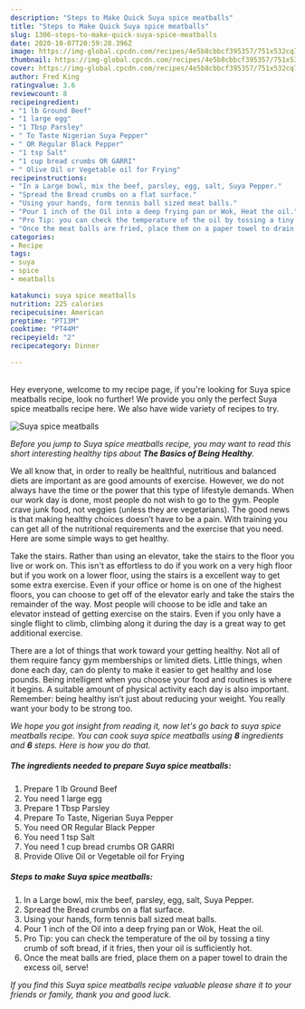```yaml
---
description: "Steps to Make Quick Suya spice meatballs"
title: "Steps to Make Quick Suya spice meatballs"
slug: 1306-steps-to-make-quick-suya-spice-meatballs
date: 2020-10-07T20:59:28.396Z
image: https://img-global.cpcdn.com/recipes/4e5b8cbbcf395357/751x532cq70/suya-spice-meatballs-recipe-main-photo.jpg
thumbnail: https://img-global.cpcdn.com/recipes/4e5b8cbbcf395357/751x532cq70/suya-spice-meatballs-recipe-main-photo.jpg
cover: https://img-global.cpcdn.com/recipes/4e5b8cbbcf395357/751x532cq70/suya-spice-meatballs-recipe-main-photo.jpg
author: Fred King
ratingvalue: 3.6
reviewcount: 8
recipeingredient:
- "1 lb Ground Beef"
- "1 large egg"
- "1 Tbsp Parsley"
- " To Taste Nigerian Suya Pepper"
- " OR Regular Black Pepper"
- "1 tsp Salt"
- "1 cup bread crumbs OR GARRI"
- " Olive Oil or Vegetable oil for Frying"
recipeinstructions:
- "In a Large bowl, mix the beef, parsley, egg, salt, Suya Pepper."
- "Spread the Bread crumbs on a flat surface."
- "Using your hands, form tennis ball sized meat balls."
- "Pour 1 inch of the Oil into a deep frying pan or Wok, Heat the oil."
- "Pro Tip: you can check the temperature of the oil by tossing a tiny crumb of soft bread, if it fries, then your oil is sufficiently hot."
- "Once the meat balls are fried, place them on a paper towel to drain the excess oil, serve!"
categories:
- Recipe
tags:
- suya
- spice
- meatballs

katakunci: suya spice meatballs 
nutrition: 225 calories
recipecuisine: American
preptime: "PT13M"
cooktime: "PT44M"
recipeyield: "2"
recipecategory: Dinner

---
```

<br>
Hey everyone, welcome to my recipe page, if you're looking for Suya spice meatballs recipe, look no further! We provide you only the perfect Suya spice meatballs recipe here. We also have wide variety of recipes to try.
<br>


![Suya spice meatballs](https://img-global.cpcdn.com/recipes/4e5b8cbbcf395357/751x532cq70/suya-spice-meatballs-recipe-main-photo.jpg)

<i>Before you jump to Suya spice meatballs recipe, you may want to read this short interesting healthy tips about <strong>The Basics of Being Healthy</strong>.</i>

We all know that, in order to really be healthful, nutritious and balanced diets are important as are good amounts of exercise. However, we do not always have the time or the power that this type of lifestyle demands. When our work day is done, most people do not wish to go to the gym. People crave junk food, not veggies (unless they are vegetarians). The good news is that making healthy choices doesn’t have to be a pain. With training you can get all of the nutritional requirements and the exercise that you need. Here are some simple ways to get healthy.

Take the stairs. Rather than using an elevator, take the stairs to the floor you live or work on. This isn't as effortless to do if you work on a very high floor but if you work on a lower floor, using the stairs is a excellent way to get some extra exercise. Even if your office or home is on one of the highest floors, you can choose to get off of the elevator early and take the stairs the remainder of the way. Most people will choose to be idle and take an elevator instead of getting exercise on the stairs. Even if you only have a single flight to climb, climbing along it during the day is a great way to get additional exercise. 

There are a lot of things that work toward your getting healthy. Not all of them require fancy gym memberships or limited diets. Little things, when done each day, can do plenty to make it easier to get healthy and lose pounds. Being intelligent when you choose your food and routines is where it begins. A suitable amount of physical activity each day is also important. Remember: being healthy isn’t just about reducing your weight. You really want your body to be strong too. 


<i>We hope you got insight from reading it, now let's go back to suya spice meatballs recipe. You can cook suya spice meatballs using <strong>8</strong> ingredients and <strong>6</strong> steps. Here is how you do that.
</i>

##### The ingredients needed to prepare Suya spice meatballs:

1. Prepare 1 lb Ground Beef
1. You need 1 large egg
1. Prepare 1 Tbsp Parsley
1. Prepare  To Taste, Nigerian Suya Pepper
1. You need  OR Regular Black Pepper
1. You need 1 tsp Salt
1. You need 1 cup bread crumbs OR GARRI
1. Provide  Olive Oil or Vegetable oil for Frying


##### Steps to make Suya spice meatballs:

1. In a Large bowl, mix the beef, parsley, egg, salt, Suya Pepper.
1. Spread the Bread crumbs on a flat surface.
1. Using your hands, form tennis ball sized meat balls.
1. Pour 1 inch of the Oil into a deep frying pan or Wok, Heat the oil.
1. Pro Tip: you can check the temperature of the oil by tossing a tiny crumb of soft bread, if it fries, then your oil is sufficiently hot.
1. Once the meat balls are fried, place them on a paper towel to drain the excess oil, serve!


<i>If you find this Suya spice meatballs recipe valuable please share it to your friends or family, thank you and good luck.</i>

